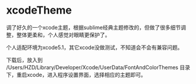 xcodeTheme
==========

  调了好久的一个xcode主题，根据sublime经典主题修改的，但做了很多细节调整，整体更柔和，个人感觉对眼睛更保护了。

  个人适配环境为xcode5.1，其它xcode没做测试，不知道会不会有兼容问题。

  下载后，放入到 /Users/HZD/Library/Developer/Xcode/UserData/FontAndColorThemes    目录下，重启xcode，进入程序设置界面，选择相应的主题即可。
